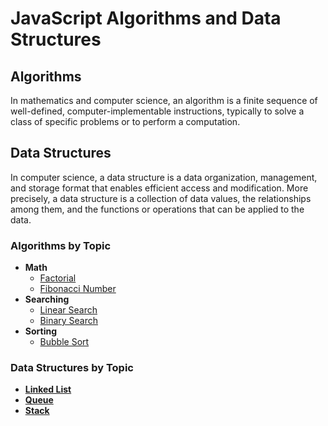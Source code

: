 # JavaScript Algorithms and Data Structures

## Algorithms

In mathematics and computer science, an algorithm is a finite sequence of well-defined, computer-implementable instructions, typically to solve a class of specific problems or to perform a computation.

## Data Structures

In computer science, a data structure is a data organization, management, and storage format that enables efficient access and modification. More precisely, a data structure is a collection of data values, the relationships among them, and the functions or operations that can be applied to the data.

### Algorithms by Topic

* **Math**
  * [Factorial](src/algorithms/math/factorial)
  * [Fibonacci Number](src/algorithms/math/fibonacci)
* **Searching**
  * [Linear Search](src/algorithms/search/linear-search)
  * [Binary Search](src/algorithms/search/binary-search)
* **Sorting**
  * [Bubble Sort](src/algorithms/sort/bubble-sort)

### Data Structures by Topic

* **[Linked List](src/data-structures/linked-list)**
* **[Queue](src/data-structures/queue)**
* **[Stack](src/data-structures/stack)**
